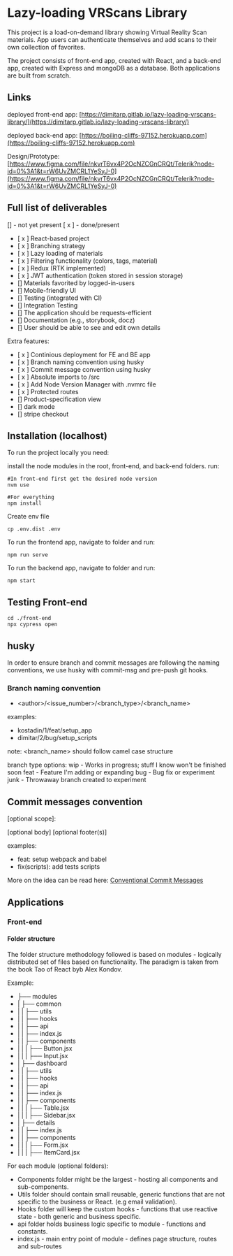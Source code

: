 <!-- @format -->

# Lazy-loading VRScans Library

This project is a load-on-demand library showing Virtual Reality Scan materials. App users can authenticate themselves and add scans to their own collection of favorites.

The project consists of front-end app, created with React, and a back-end app, created with Express and mongoDB as a database. Both applications are built from scratch.

## Links

deployed front-end app: [https://dimitarp.gitlab.io/lazy-loading-vrscans-library/](https://dimitarp.gitlab.io/lazy-loading-vrscans-library/)

deployed back-end app: [https://boiling-cliffs-97152.herokuapp.com](https://boiling-cliffs-97152.herokuapp.com)

Design/Prototype: [https://www.figma.com/file/nkvrT6vx4P2OcNZCGnCRQt/Telerik?node-id=0%3A1&t=rW6UvZMCRL1YeSyJ-0](https://www.figma.com/file/nkvrT6vx4P2OcNZCGnCRQt/Telerik?node-id=0%3A1&t=rW6UvZMCRL1YeSyJ-0)

## Full list of deliverables

[] - not yet present
[ x ] - done/present

- [ x ] React-based project
- [ x ] Branching strategy
- [ x ] Lazy loading of materials
- [ x ] Filtering functionality (colors, tags, material)
- [ x ] Redux (RTK implemented)
- [ x ] JWT authentication (token stored in session storage)
- [] Materials favorited by logged-in-users
- [] Mobile-friendly UI
- [] Testing (integrated with CI)
- [] Integration Testing
- [] The application should be requests-efficient
- [] Documentation (e.g., storybook, docz)
- [] User should be able to see and edit own details

Extra features:

- [ x ] Continious deployment for FE and BE app
- [ x ] Branch naming convention using husky
- [ x ] Commit message convention using husky
- [ x ] Absolute imports to /src
- [ x ] Add Node Version Manager with .nvmrc file
- [ x ] Protected routes
- [] Product-specification view
- [] dark mode
- [] stripe checkout

## Installation (localhost)

To run the project locally you need:

install the node modules in the root, front-end, and back-end folders. run:

```
#In front-end first get the desired node version
nvm use

#For everything
npm install
```

Create env file

```
cp .env.dist .env
```

To run the frontend app, navigate to folder and run:

```
npm run serve
```

To run the backend app, navigate to folder and run:

```
npm start
```

## Testing Front-end

```
cd ./front-end
npx cypress open
```

## husky

In order to ensure branch and commit messages are following the naming conventions, we use husky with commit-msg and pre-push git hooks.

### Branch naming convention

- \<author>/\<issue_number>/\<branch_type>/\<branch_name>

examples:

- kostadin/1/feat/setup_app
- dimitar/2/bug/setup_scripts

note: \<branch_name> should follow camel case structure

branch type options:
wip - Works in progress; stuff I know won't be finished soon
feat - Feature I'm adding or expanding
bug - Bug fix or experiment
junk - Throwaway branch created to experiment

## Commit messages convention

<type>[optional scope]: <description>

[optional body]
[optional footer(s)]

examples:

- feat: setup webpack and babel
- fix(scripts): add tests scripts

More on the idea can be read here: [Conventional Commit Messages](https://gist.github.com/qoomon/5dfcdf8eec66a051ecd85625518cfd13)

## Applications

### Front-end

#### Folder structure

The folder structure methodology followed is based on modules - logically distributed set of files based on functionality. The paradigm is taken from the book Tao of React byb Alex Kondov.

Example:

- ├── modules
- | ├── common
- | | ├── utils
- | | ├── hooks
- | | ├── api
- | | ├── index.js
- | | ├── components
- | | | ├── Button.jsx
- | | | ├── Input.jsx
- | ├── dashboard
- | | ├── utils
- | | ├── hooks
- | | ├── api
- | | ├── index.js
- | | ├── components
- | | | ├── Table.jsx
- | | | ├── Sidebar.jsx
- | ├── details
- | | ├── index.js
- | | ├── components
- | | | ├── Form.jsx
- | | | ├── ItemCard.jsx

For each module (optional folders):

- Components folder might be the largest - hosting all components and sub-components.
- Utils folder should contain small reusable, generic functions that are not specific to the business or React. (e.g email validation).
- Hooks folder will keep the custom hooks - functions that use reactive state - both generic and business specific.
- api folder holds business logic specific to module - functions and constants.
- index.js - main entry point of module - defines page structure, routes and sub-routes
